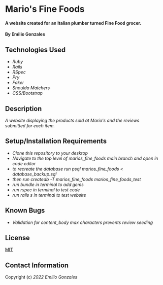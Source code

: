 # Mario's Fine Foods

#### A website created for an Italian plumber turned Fine Food grocer.

#### By Emilio Gonzales

## Technologies Used

* _Ruby_
* _Rails_
* _RSpec_
* _Pry_
* _Faker_
* _Shoulda Matchers_
* _CSS/Bootstrap_

## Description
_A website displaying the products sold at Mario's and the reviews submitted for each item._

## Setup/Installation Requirements
* _Clone this repository to your desktop_
* _Navigate to the top level of marios_fine_foods main branch and open in code editor_
* _to recreate the database run psql marios_fine_foods < database_backup.sql_
* _then run createdb -T marios_fine_foods marios_fine_foods_test_
* _run bundle in terminal to add gems_
* _run rspec in terminal to test code_
* _run rails s in terminal to test website_


## Known Bugs
* _Validation for content_body max characters prevents review seeding_

## License
[MIT](https://choosealicense.com/licenses/mit/)

## Contact Information
Copyright (c) _2022_ _Emilio Gonzales_